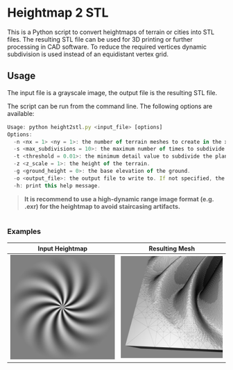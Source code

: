 # Heightmap 2 STL

This is a Python script to convert heightmaps of terrain or cities into STL files. The resulting STL file can be used for 3D printing or further processing in CAD software.
To reduce the required vertices dynamic subdivision is used instead of an equidistant vertex grid.

## Usage

The input file is a grayscale image, the output file is the resulting STL file.

The script can be run from the command line. The following options are available:

```js
Usage: python height2stl.py <input_file> [options]
Options:
  -n <nx = 1> <ny = 1>: the number of terrain meshes to create in the x and y directions.
  -s <max_subdivisions = 10>: the maximum number of times to subdivide the plane.
  -t <threshold = 0.01>: the minimum detail value to subdivide the plane at.
  -z <z_scale = 1>: the height of the terrain.
  -g <ground_height = 0>: the base elevation of the ground.
  -o <output_file>: the output file to write to. If not specified, the input file name will be used.
  -h: print this help message.
```

> **It is recommend to use a high-dynamic range image format (e.g. .exr) for the heightmap to avoid staircasing artifacts.**

#

### Examples

Input Heightmap            |  Resulting Mesh
:-------------------------:|:-------------------------:
![](demo/heightmap.png)    |  ![](demo/heightmap_stl.png)
